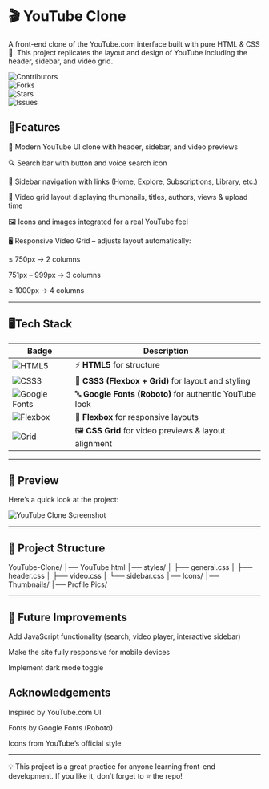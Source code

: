 
# 🎬 YouTube Clone

A front-end clone of the YouTube.com interface built with pure HTML & CSS 🎨.
This project replicates the layout and design of YouTube including the header, sidebar, and video grid.

![Contributors](https://img.shields.io/github/contributors/AnushkaJiah/HTML-CSS-Course?style=for-the-badge&color=ff006e)  
![Forks](https://img.shields.io/github/forks/AnushkaJiah/HTML-CSS-Course?style=for-the-badge&color=ff006e)  
![Stars](https://img.shields.io/github/stars/AnushkaJiah/HTML-CSS-Course?style=for-the-badge&color=ff006e)  
![Issues](https://img.shields.io/github/issues/AnushkaJiah/HTML-CSS-Course?style=for-the-badge&color=ff006e)  


## 🚀Features

🎨 Modern YouTube UI clone with header, sidebar, and video previews

🔍 Search bar with button and voice search icon

📂 Sidebar navigation with links (Home, Explore, Subscriptions, Library, etc.)

🎥 Video grid layout displaying thumbnails, titles, authors, views & upload time

🖼️ Icons and images integrated for a real YouTube feel

🖥️ Responsive Video Grid – adjusts layout automatically:

≤ 750px → 2 columns

751px – 999px → 3 columns

≥ 1000px → 4 columns

---

## 🖥️Tech Stack
| Badge | Description |
|-------|-------------|
| ![HTML5](https://img.shields.io/badge/html5-%23E34F26.svg?style=for-the-badge&logo=html5&logoColor=white) | ⚡ **HTML5** for structure |
| ![CSS3](https://img.shields.io/badge/css3-%231572B6.svg?style=for-the-badge&logo=css3&logoColor=white) | 🎨 **CSS3 (Flexbox + Grid)** for layout and styling |
| ![Google Fonts](https://img.shields.io/badge/Google%20Fonts-4285F4?style=for-the-badge&logo=google-fonts&logoColor=white) | 🔤 **Google Fonts (Roboto)** for authentic YouTube look |
| ![Flexbox](https://img.shields.io/badge/Flexbox-20232A?style=for-the-badge&logo=css3&logoColor=61DAFB) | 📐 **Flexbox** for responsive layouts |
| ![Grid](https://img.shields.io/badge/CSS%20Grid-1572B6?style=for-the-badge&logo=css3&logoColor=white) | 🖼️ **CSS Grid** for video previews & layout alignment |


---

## 📸 Preview

Here’s a quick look at the project:

![YouTube Clone Screenshot](Preview.jpg)

---

## 📂 Project Structure

YouTube-Clone/
│── YouTube.html
│── styles/
│    ├── general.css
│    ├── header.css
│    ├── video.css
│    └── sidebar.css
│── Icons/
│── Thumbnails/
│── Profile Pics/

---

## 📌 Future Improvements

Add JavaScript functionality (search, video player, interactive sidebar)

Make the site fully responsive for mobile devices

Implement dark mode toggle
## Acknowledgements

Inspired by YouTube.com UI

Fonts by Google Fonts (Roboto)

Icons from YouTube’s official style

---


💡 This project is a great practice for anyone learning front-end development. If you like it, don’t forget to ⭐ the repo!

